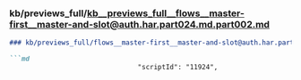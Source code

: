 ### kb/previews_full/kb__previews_full__flows__master-first__master-and-slot@auth.har.part024.md.part002.md

```md
### kb/previews_full/flows__master-first__master-and-slot@auth.har.part024.md (part 002)

```md
                                "scriptId": "11924",
               
```

```

```

